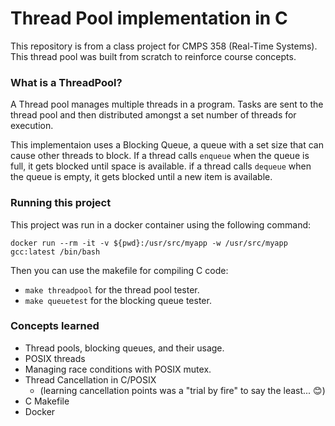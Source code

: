 # Thread Pool implementation in C

This repository is from a class project for CMPS 358 (Real-Time Systems). This thread pool was built from scratch
to reinforce course concepts.

### What is a ThreadPool?

A Thread pool manages multiple threads in a program. Tasks are sent to the thread pool
and then distributed amongst a set number of threads for execution.

This implementaion uses a Blocking Queue, a queue with a set size that can cause other threads to block.
If a thread calls `enqueue` when the queue is full, it gets blocked until space is available.
if a thread calls `dequeue` when the queue is empty, it gets blocked until a new item is available.

### Running this project

This project was run in a docker container using the following command:

`docker run --rm -it -v ${pwd}:/usr/src/myapp -w /usr/src/myapp gcc:latest /bin/bash`

Then you can use the makefile for compiling C code:

- `make threadpool` for the thread pool tester.
- `make queuetest` for the blocking queue tester.

### Concepts learned

- Thread pools, blocking queues, and their usage.
- POSIX threads
- Managing race conditions with POSIX mutex.
- Thread Cancellation in C/POSIX
  - (learning cancellation points was a "trial by fire" to say the least... 😊)
- C Makefile
- Docker
